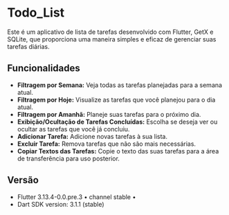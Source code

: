 # Todo_List

Este é um aplicativo de lista de tarefas desenvolvido com Flutter, GetX e SQLite, que proporciona uma maneira simples e eficaz de gerenciar suas tarefas diárias. 

## Funcionalidades

- **Filtragem por Semana:** Veja todas as tarefas planejadas para a semana atual.
- **Filtragem por Hoje:** Visualize as tarefas que você planejou para o dia atual.
- **Filtragem por Amanhã:** Planeje suas tarefas para o próximo dia.
- **Exibição/Ocultação de Tarefas Concluídas:** Escolha se deseja ver ou ocultar as tarefas que você já concluiu.
- **Adicionar Tarefa:** Adicione novas tarefas à sua lista.
- **Excluir Tarefa:** Remova tarefas que não são mais necessárias.
- **Copiar Textos das Tarefas:** Copie o texto das suas tarefas para a área de transferência para uso posterior.

## Versão

- Flutter 3.13.4-0.0.pre.3 • channel stable •
- Dart SDK version: 3.1.1 (stable)

